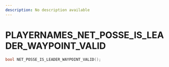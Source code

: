 ```yaml
---
description: No description available 
---
```


# PLAYERNAMES\_NET_POSSE_IS_LEADER_WAYPOINT_VALID

```cpp
bool NET_POSSE_IS_LEADER_WAYPOINT_VALID();
```